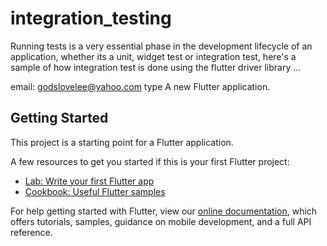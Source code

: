 # integration_testing

Running tests is a very essential phase in the development lifecycle of an application,
whether its a unit, widget test or integration test,
here's a sample of how integration test is done using the flutter driver library
...

email: godslovelee@yahoo.com
type
A new Flutter application.

## Getting Started

This project is a starting point for a Flutter application.

A few resources to get you started if this is your first Flutter project:

- [Lab: Write your first Flutter app](https://flutter.dev/docs/get-started/codelab)
- [Cookbook: Useful Flutter samples](https://flutter.dev/docs/cookbook)

For help getting started with Flutter, view our
[online documentation](https://flutter.dev/docs), which offers tutorials,
samples, guidance on mobile development, and a full API reference.
